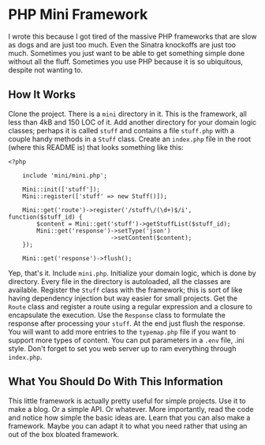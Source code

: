 # PHP Mini Framework

I wrote this because I got tired of the massive PHP frameworks that are slow 
as dogs and are just too much.  Even the Sinatra knockoffs are just too 
much.  Sometimes you just want to be able to get something simple done
without all the fluff.  Sometimes you use PHP because it is so ubiquitous,
despite not wanting to.



## How It Works

Clone the project. There is a `mini` directory in it.  This is the 
framework, all less than 4kB and 150 LOC of it.  Add another directory 
for your domain logic classes; perhaps it is called `stuff` and 
contains a file `stuff.php` with a couple handy methods in a `Stuff` 
class.  Create an `index.php` file in the root (where this README is) 
that looks something like this:


```
<?php

    include 'mini/mini.php';

    Mini::init(['stuff']);
    Mini::register(['stuff' => new Stuff()]);    

    Mini::get('route')->register('/stuff\/(\d+)$/i', function($stuff_id) {
        $content = Mini::get('stuff')->getStuffList($stuff_id);
        Mini::get('response')->setType('json')
                             ->setContent($content);
    });

    Mini::get('response')->flush();
```

Yep, that's it.  Include `mini.php`. Initialize your domain logic, which is 
done by directory.  Every file in the directory is autoloaded, all the 
classes are available.  Register the `Stuff` class with the framework; this 
is sort of like having dependency injection but way easier for small projects.
Get the `Route` class and register a route using a regular expression and
a closure to encapsulate the execution.  Use the `Response` class to formulate
the response after processing your `stuff`.  At the end just flush the response.
You will want to add more entries to the `typemap.php` file if you want to 
support more types of content. You can put parameters in a `.env` file, .ini 
style.  Don't forget to set you web server up to ram everything through
`index.php`.



## What You Should Do With This Information

This little framework is actually pretty useful for simple projects.  Use
it to make a blog.  Or a simple API.  Or whatever.  More importantly,
read the code and notice how simple the basic ideas are.  Learn that you
can also make a framework.  Maybe you can adapt it to what you need 
rather that using an out of the box bloated framework.

